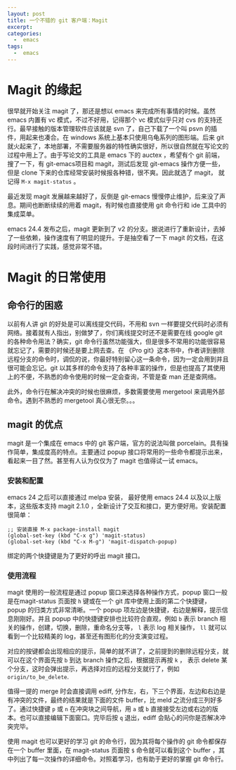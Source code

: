 ```yaml
---
layout: post
title: 一个不错的 git 客户端：Magit
excerpt:
categories:
  -  emacs
tags:
  -  emacs
---
```



# Magit 的缘起

很早就开始关注 magit 了，那还是想以 emacs 来完成所有事情的时候。虽然 emacs 内置有 vc 模式，不过不好用，记得那个 vc 模式似乎只对 cvs 的支持还行。最早接触的版本管理软件应该就是 svn 了，自己下载了一个叫 psvn 的插件，用起来也凑合。在 windows 系统上基本只使用乌龟系列的图形端。后来 git 就火起来了，本地部署，不需要服务器的特性确实很好，所以很自然就在写论文的过程中用上了。由于写论文的工具是 emacs 下的 auctex ，希望有个 git 前端，搜了一下，有 git-emacs项目和 magit，测试后发现 git-emacs 操作方便一些，但是 clone 下来的仓库经常安装时候报各种错，很不爽。因此就选了 magit， 就记得 `M-x magit-status` 。

最近发现 magit 发展越来越好了，反倒是 git-emacs 慢慢停止维护，后来没了声息。期间也断断续续的用着 magit，有时候也直接使用 git 命令行和 ide 工具中的集成菜单。

emacs 24.4 发布之后，magit 更新到了 v2 的分支。据说进行了重新设计，去掉了一些依赖，操作速度有了明显的提升。于是抽空看了一下 magit 的文档，在这段时间进行了实践，感觉非常不错。


# Magit 的日常使用


## 命令行的困惑

以前有人讲 git 的好处是可以离线提交代码，不用和 svn 一样要提交代码时必须有网络。接着就有人指出，别做梦了，你们离线提交时还不是需要在线 google git 的各种命令用法？确实，git 命令行虽然功能强大，但是很多不常用的功能很容易就忘记了，需要的时候还是要上网去查。在 《Pro git》这本书中，作者讲到删除远程分支的命令时，调侃的说，你最好特别留心这一条命令，因为一定会用到并且很可能会忘记。git 以其多样的命令支持了各种丰富的操作，但是也提高了其使用上的不便，不熟悉的命令使用的时候一定会查询，不管是查 man 还是查网络。

此外，命令行在解决冲突的时候也很麻烦，多数需要使用 mergetool 来调用外部命令。遇到不熟悉的 mergetool 真心很无奈。。。


## magit 的优点

magit 是一个集成在 emacs 中的 git 客户端，官方的说法叫做 porcelain。具有操作简单，集成度高的特点。主要通过 popup 接口将常用的一些命令都提示出来，看起来一目了然。甚至有人认为仅仅为了 magit 也值得试一试 emacs。


### 安装和配置

emacs 24 之后可以直接通过 melpa 安装， 最好使用 emacs 24.4 以及以上版本，这些版本支持 magit 2.1.0 ，全新设计了交互和接口，更方便好用。安装配置很简单：

```emacs-lisp
;; 安装直接 M-x package-install magit
(global-set-key (kbd "C-x g") 'magit-status)
(global-set-key (kbd "C-x M-g") 'magit-dispatch-popup)
```

绑定的两个快捷键是为了更好的呼出 magit 接口。


### 使用流程

magit 使用的一般流程是通过 popup 窗口来选择各种操作方式，popup 窗口一般是在magit-status 页面按 `h` 键或在一个 git 库中使用上面的第二个快捷键，popup 的归类方式非常清晰。一个 popup 项左边是快捷键，右边是解释，提示信息刚刚好。并且 popup 中的快捷键安排也比较符合直观，例如 `b` 表示 branch 相关的操作，创建，切换，删除，重命名分支等， `l` 表示 log 相关操作， `ll` 就可以看到一个比较精美的 log，甚至还有图形化的分支演变过程。

对应的按键都会出现相应的提示，简单的就不讲了，之前提到的删除远程分支，就可以在这个界面先按 `b` 到达 branch 操作之后，根据提示再按 `k` ， 表示 delete 某个分支，这时会弹出提示，再选择对应的远程分支就行了，例如 `origin/to_be_delete`.

值得一提的 merge 时会直接调用 ediff, 分作左，右，下三个界面，左边和右边是有冲突的文件，最终的结果就是下面的文件 buffer，比 meld 之流分成三列好多了。通过快捷键 `p` 或 `n` 在冲突块之间导航，用 `a` 或 `b` 直接接受左边或右边的版本。也可以直接编辑下面窗口。完毕后按 `q` 退出，ediff 会贴心的问你是否解决冲突完毕。

使用 magit 也可以更好的学习 git 的命令行，因为其将每个操作的 git 命令都保存在一个 buffer 里面，在 magit-status 页面按 `$` 命令就可以看到这个 buffer ，其中列出了每一次操作的详细命令。对照着学习，也有助于更好的掌握 git 命令行。
